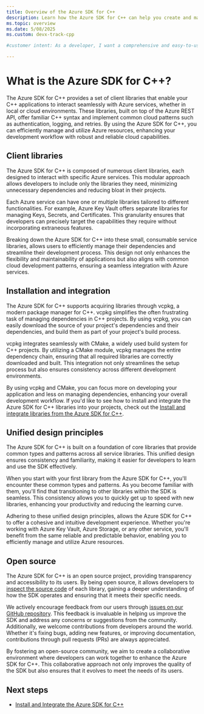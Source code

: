 ```yaml
---
title: Overview of the Azure SDK for C++
description: Learn how the Azure SDK for C++ can help you create and manage applications that run on Azure.
ms.topic: overview
ms.date: 5/08/2025
ms.custom: devx-track-cpp

#customer intent: As a developer, I want a comprehensive and easy-to-use SDK for Azure services so that I can efficiently integrate cloud capabilities into my C++ applications.

---
```


# What is the Azure SDK for C++?

The Azure SDK for C++ provides a set of client libraries that enable your C++ applications to interact seamlessly with Azure services, whether in local or cloud environments. These libraries, built on top of the Azure REST API, offer familiar C++ syntax and implement common cloud patterns such as authentication, logging, and retries. By using the Azure SDK for C++, you can efficiently manage and utilize Azure resources, enhancing your development workflow with robust and reliable cloud capabilities.

## Client libraries

The Azure SDK for C++ is composed of numerous client libraries, each designed to interact with specific Azure services. This modular approach allows developers to include only the libraries they need, minimizing unnecessary dependencies and reducing bloat in their projects.

Each Azure service can have one or multiple libraries tailored to different functionalities. For example, Azure Key Vault offers separate libraries for managing Keys, Secrets, and Certificates. This granularity ensures that developers can precisely target the capabilities they require without incorporating extraneous features.

Breaking down the Azure SDK for C++ into these small, consumable service libraries, allows users to efficiently manage their dependencies and streamline their development process. This design not only enhances the flexibility and maintainability of applications but also aligns with common cloud development patterns, ensuring a seamless integration with Azure services.

## Installation and integration

The Azure SDK for C++ supports acquiring libraries through vcpkg, a modern package manager for C++. vcpkg simplifies the often frustrating task of managing dependencies in C++ projects. By using vcpkg, you can easily download the source of your project's dependencies and their dependencies, and build them as part of your project's build process.

vcpkg integrates seamlessly with CMake, a widely used build system for C++ projects. By utilizing a CMake module, vcpkg manages the entire dependency chain, ensuring that all required libraries are correctly downloaded and built. This integration not only streamlines the setup process but also ensures consistency across different development environments.

By using vcpkg and CMake, you can focus more on developing your application and less on managing dependencies, enhancing your overall development workflow. If you'd like to see how to install and integrate the Azure SDK for C++ libraries into your projects, check out the [Install and integrate libraries from the Azure SDK for C++](./install-and-integrate-the-sdk.md).

## Unified design principles

The Azure SDK for C++ is built on a foundation of core libraries that provide common types and patterns across all service libraries. This unified design ensures consistency and familiarity, making it easier for developers to learn and use the SDK effectively.

When you start with your first library from the Azure SDK for C++, you'll encounter these common types and patterns. As you become familiar with them, you'll find that transitioning to other libraries within the SDK is seamless. This consistency allows you to quickly get up to speed with new libraries, enhancing your productivity and reducing the learning curve.

Adhering to these unified design principles, allows the Azure SDK for C++ to offer a cohesive and intuitive development experience. Whether you're working with Azure Key Vault, Azure Storage, or any other service, you'll benefit from the same reliable and predictable behavior, enabling you to efficiently manage and utilize Azure resources.

## Open source

The Azure SDK for C++ is an open source project, providing transparency and accessibility to its users. By being open source, it allows developers to [inspect the source code](https://github.com/Azure/azure-sdk-for-cpp) of each library, gaining a deeper understanding of how the SDK operates and ensuring that it meets their specific needs.

We actively encourage feedback from our users through [issues on our GitHub repository](https://github.com/Azure/azure-sdk-for-cpp/issues). This feedback is invaluable in helping us improve the SDK and address any concerns or suggestions from the community. Additionally, we welcome contributions from developers around the world. Whether it's fixing bugs, adding new features, or improving documentation, contributions through pull requests (PRs) are always appreciated.

By fostering an open-source community, we aim to create a collaborative environment where developers can work together to enhance the Azure SDK for C++. This collaborative approach not only improves the quality of the SDK but also ensures that it evolves to meet the needs of its users.

## Next steps

- [Install and Integrate the Azure SDK for C++](install-and-integrate-the-sdk.md)
